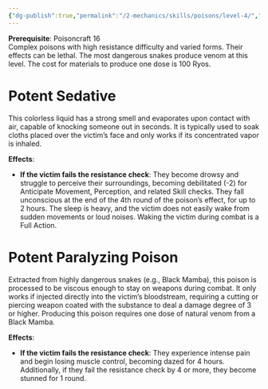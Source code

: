 ```yaml
---
{"dg-publish":true,"permalink":"/2-mechanics/skills/poisons/level-4/","noteIcon":""}
---
```


**Prerequisite**: Poisoncraft 16  
Complex poisons with high resistance difficulty and varied forms. Their effects can be lethal. The most dangerous snakes produce venom at this level. The cost for materials to produce one dose is 100 Ryos.

# **Potent Sedative**  
This colorless liquid has a strong smell and evaporates upon contact with air, capable of knocking someone out in seconds. It is typically used to soak cloths placed over the victim’s face and only works if its concentrated vapor is inhaled.

**Effects**:

- **If the victim fails the resistance check**: They become drowsy and struggle to perceive their surroundings, becoming debilitated (-2) for Anticipate Movement, Perception, and related Skill checks. They fall unconscious at the end of the 4th round of the poison’s effect, for up to 2 hours. The sleep is heavy, and the victim does not easily wake from sudden movements or loud noises. Waking the victim during combat is a Full Action.

# **Potent Paralyzing Poison**  
Extracted from highly dangerous snakes (e.g., Black Mamba), this poison is processed to be viscous enough to stay on weapons during combat. It only works if injected directly into the victim’s bloodstream, requiring a cutting or piercing weapon coated with the substance to deal a damage degree of 3 or higher. Producing this poison requires one dose of natural venom from a Black Mamba.

**Effects**:

- **If the victim fails the resistance check**: They experience intense pain and begin losing muscle control, becoming dazed for 4 hours. Additionally, if they fail the resistance check by 4 or more, they become stunned for 1 round.
